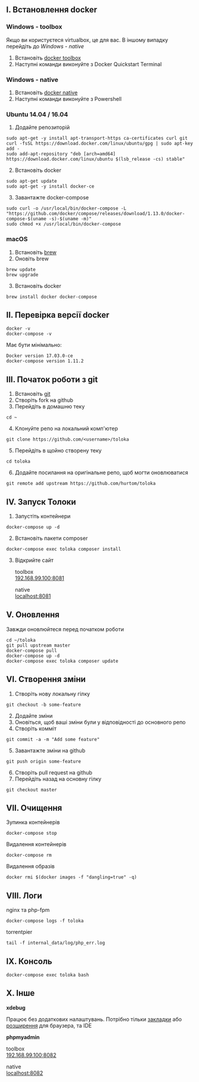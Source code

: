 ## I. Встановлення docker

### Windows - toolbox

Якщо ви користуєтеся virtualbox, це для вас. В іншому випадку перейдіть до *Windows - native*

1. Встановіть [docker toolbox](https://www.docker.com/products/docker-toolbox)
2. Наступні команди виконуйте з Docker Quickstart Terminal

### Windows - native

1. Встановіть [docker native](https://store.docker.com/search?type=edition&offering=community)
2. Наступні команди виконуйте з Powershell

### Ubuntu 14.04 / 16.04

1. Додайте репозиторій

```
sudo apt-get -y install apt-transport-https ca-certificates curl git
curl -fsSL https://download.docker.com/linux/ubuntu/gpg | sudo apt-key add -
sudo add-apt-repository "deb [arch=amd64] https://download.docker.com/linux/ubuntu $(lsb_release -cs) stable"
```

2. Встановіть docker

```
sudo apt-get update
sudo apt-get -y install docker-ce
```

3. Завантажте docker-compose

```
sudo curl -o /usr/local/bin/docker-compose -L "https://github.com/docker/compose/releases/download/1.13.0/docker-compose-$(uname -s)-$(uname -m)"
sudo chmod +x /usr/local/bin/docker-compose
```

### macOS

1. Встановіть [brew](https://brew.sh/)
2. Оновіть brew

```
brew update
brew upgrade
```

3. Встановіть docker

```
brew install docker docker-compose
```

## II. Перевірка версії docker

```
docker -v
docker-compose -v
```

Має бути мінімально:

```
Docker version 17.03.0-ce
docker-compose version 1.11.2
```

## III. Початок роботи з git

1. Встановіть [git](https://git-scm.com/downloads)
2. Створіть fork на github
3. Перейдіть в домашню теку

```
cd ~
```

4. Клонуйте репо на локальний комп'ютер

```
git clone https://github.com/<username>/toloka
```

5. Перейдіть в щойно створену теку

```
cd toloka
```

6. Додайте посилання на оригінальне репо, щоб могти оновлюватися

```
git remote add upstream https://github.com/hurtom/toloka
```

## IV. Запуск Толоки

1. Запустіть контейнери

```
docker-compose up -d
```

2. Встановіть пакети composer

```
docker-compose exec toloka composer install
```

3. Відкрийте сайт

    toolbox  
    [192.168.99.100:8081](http://192.168.99.100:8081)

    native  
    [localhost:8081](http://localhost:8081)

## V. Оновлення

Завжди оновлюйтеся перед початком роботи

```
cd ~/toloka
git pull upstream master
docker-compose pull
docker-compose up -d
docker-compose exec toloka composer update
```

## VI. Створення зміни


1. Створіть нову локальну гілку

```
git checkout -b some-feature
```

2. Додайте зміни
3. Оновіться, щоб ваші зміни були у відповідності до основного репо
4. Створіть комміт

```
git commit -a -m "Add some feature"
```

5. Завантажте зміни на github

```
git push origin some-feature
```

6. Створіть pull request на github
7. Перейдіть назад на основну гілку

```
git checkout master
```


## VII. Очищення

Зупинка контейнерів 

```
docker-compose stop
```

Видалення контейнерів

```
docker-compose rm
```

Видалення образів

```
docker rmi $(docker images -f "dangling=true" -q)
```

## VIII. Логи

nginx та php-fpm

```
docker-compose logs -f toloka
```

torrentpier

```
tail -f internal_data/log/php_err.log
```

## IX. Консоль

```
docker-compose exec toloka bash
```

## X. Інше

**xdebug**

Працює без додаткових налаштувань. Потрібно тільки [закладки](https://www.jetbrains.com/phpstorm/marklets/) або [розширення](https://chrome.google.com/webstore/detail/xdebug-helper/eadndfjplgieldjbigjakmdgkmoaaaoc) для браузера, та IDE

**phpmyadmin**

toolbox  
[192.168.99.100:8082](http://192.168.99.100:8082)

native  
[localhost:8082](http://localhost:8082)
